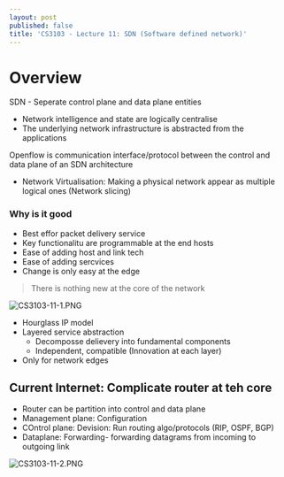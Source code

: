 ```yaml
---
layout: post
published: false
title: 'CS3103 - Lecture 11: SDN (Software defined network)'
---
```

# Overview
SDN - Seperate control plane and data plane entities
- Network intelligence and state are logically centralise
- The underlying network infrastructure is abstracted from the applications

Openflow is communication interface/protocol between the control and data plane of an SDN architecture

- Network Virtualisation: Making a physical network appear as multiple logical ones (Network slicing)

### Why is it good
- Best effor packet delivery service
- Key functionalitu are programmable at the end hosts
- Ease of adding host and link tech
- Ease of adding sercvices
- Change is only easy at the edge

> There is nothing new at the core of the network

![CS3103-11-1.PNG]({{site.baseurl}}/img/CS3103-11-1.PNG)
- Hourglass IP model
- Layered service abstraction 
	- Decomposse delievery into fundamental components
    - Independent, compatible (Innovation at each layer)
- Only for network edges

## Current Internet: Complicate router at teh core
- Router can be partition into control and data plane
- Management plane: Configuration
- COntrol plane: Devision: Run routing algo/protocols (RIP, OSPF, BGP)
- Dataplane: Forwarding- forwarding datagrams from incoming to outgoing link

![CS3103-11-2.PNG]({{site.baseurl}}/img/CS3103-11-2.PNG)



